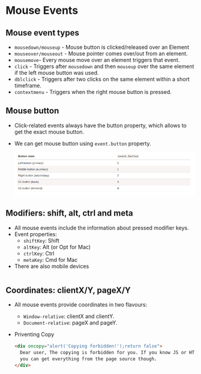 # Mouse Events

## Mouse event types

- `mousedown/mouseup` - Mouse button is clicked/released over an Element
- `mouseover/mouseout` - Mouse pointer comes over/out from an element.
- `mousemove`- Every mouse move over an element triggers that event.
- `click` - Triggers after `mousedown` and then `mouseup` over the same element if the left mouse button was used.
- `dblclick` - Triggers after two clicks on the same element within a short timeframe.
- `contextmenu` - Triggers when the right mouse button is pressed.

## Mouse button

- Click-related events always have the button property, which allows to get the exact mouse button.
- We can get mouse button using `event.button` property.

  ![Mouse Button State](./Button%20State.png)

## Modifiers: shift, alt, ctrl and meta

- All mouse events include the information about pressed modifier keys.
- Event properties:
  - `shiftKey`: Shift
  - `altKey`: Alt (or Opt for Mac)
  - `ctrlKey`: Ctrl
  - `metaKey`: Cmd for Mac
- There are also mobile devices

```html

```

## Coordinates: clientX/Y, pageX/Y

- All mouse events provide coordinates in two flavours:

  - `Window-relative`: clientX and clientY.
  - `Document-relative`: pageX and pageY.

- Priventing Copy

  ```html
  <div oncopy="alert('Copying forbidden!');return false">
    Dear user, The copying is forbidden for you. If you know JS or HTML, then
    you can get everything from the page source though.
  </div>
  ```
